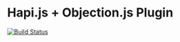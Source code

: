 # Hapi.js + Objection.js Plugin


[![Build Status](https://secure.travis-ci.org/igorgolovanov/hapi-objection.svg?branch=master)](http://travis-ci.org/igorgolovanov/hapi-objection)
